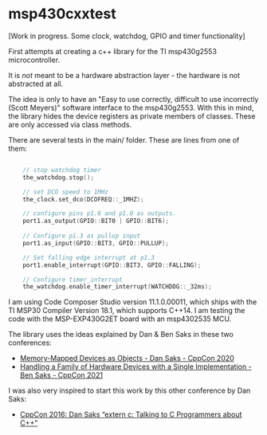 # msp430cxxtest

[Work in progress. Some clock, watchdog, GPIO and timer functionality]

First attempts at creating a c++ library for the TI msp430g2553 microcontroller. 

It is *not* meant to be a hardware abstraction layer - the hardware is not abstracted at all. 

The idea is only to have an "Easy to use correctly, difficult to use incorrectly (Scott Meyers)" software interface to the msp430g2553. 
With this in mind, the library hides the device registers as private members of classes. These are only accessed via class methods. 

There are several tests in the main/ folder. These are lines from one of them: 

```C++

    // stop watchdog timer
    the_watchdog.stop();

    // set DCO speed to 1MHz
    the_clock.set_dco(DCOFREQ::_1MHZ);

    // configure pins p1.6 and p1.0 as outputs.
    port1.as_output(GPIO::BIT0 | GPIO::BIT6);
    
    // Configure p1.3 as pullup input
    port1.as_input(GPIO::BIT3, GPIO::PULLUP);

    // Set falling edge interrupt at p1.3
    port1.enable_interrupt(GPIO::BIT3, GPIO::FALLING);

    // Configure timer_interrupt
    the_watchdog.enable_timer_interrupt(WATCHDOG::_32ms);

```
I am using Code Composer Studio version 11.1.0.00011, which ships with the TI MSP30 Compiler Version 18.1, which supports C++14.
I am testing the code with the MSP-EXP430G2ET board with an msp4302535 MCU. 

The library uses the ideas explained by Dan & Ben Saks in these two conferences: 
* [Memory-Mapped Devices as Objects - Dan Saks - CppCon 2020](https://www.youtube.com/watch?v=uwzuAGtAEFk)
* [Handling a Family of Hardware Devices with a Single Implementation - Ben Saks - CppCon 2021](https://www.youtube.com/watch?v=EM83l5NZ15c)

I was also very inspired to start this work by this other conference by Dan Saks: 
* [CppCon 2016: Dan Saks “extern c: Talking to C Programmers about C++”](https://www.youtube.com/watch?v=D7Sd8A6_fYU)




